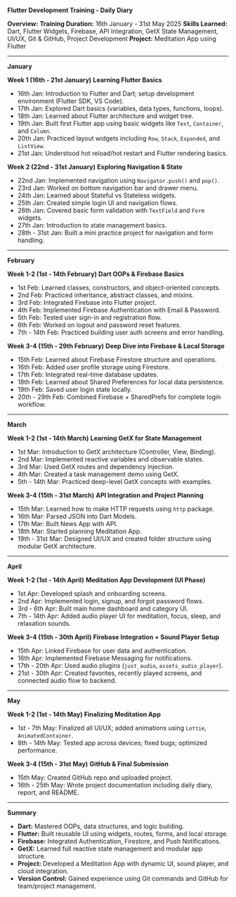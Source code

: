 **Flutter Development Training - Daily Diary**

**Overview:**
**Training Duration:** 16th January - 31st May 2025
**Skills Learned:** Dart, Flutter Widgets, Firebase, API Integration, GetX State Management, UI/UX, Git & GitHub, Project Development
**Project:** Meditation App using Flutter

---

**January**

**Week 1 (16th - 21st January)**
**Learning Flutter Basics**

* 16th Jan: Introduction to Flutter and Dart; setup development environment (Flutter SDK, VS Code).
* 17th Jan: Explored Dart basics (variables, data types, functions, loops).
* 18th Jan: Learned about Flutter architecture and widget tree.
* 19th Jan: Built first Flutter app using basic widgets like `Text`, `Container`, and `Column`.
* 20th Jan: Practiced layout widgets including `Row`, `Stack`, `Expanded`, and `ListView`.
* 21st Jan: Understood hot reload/hot restart and Flutter rendering basics.

**Week 2 (22nd - 31st January)**
**Exploring Navigation & State**

* 22nd Jan: Implemented navigation using `Navigator.push()` and `pop()`.
* 23rd Jan: Worked on bottom navigation bar and drawer menu.
* 24th Jan: Learned about Stateful vs Stateless widgets.
* 25th Jan: Created simple login UI and navigation flows.
* 26th Jan: Covered basic form validation with `TextField` and `Form` widgets.
* 27th Jan: Introduction to state management basics.
* 28th - 31st Jan: Built a mini practice project for navigation and form handling.

---

**February**

**Week 1-2 (1st - 14th February)**
**Dart OOPs & Firebase Basics**

* 1st Feb: Learned classes, constructors, and object-oriented concepts.
* 2nd Feb: Practiced inheritance, abstract classes, and mixins.
* 3rd Feb: Integrated Firebase into Flutter project.
* 4th Feb: Implemented Firebase Authentication with Email & Password.
* 5th Feb: Tested user sign-in and registration flow.
* 6th Feb: Worked on logout and password reset features.
* 7th - 14th Feb: Practiced building user auth screens and error handling.

**Week 3-4 (15th - 29th February)**
**Deep Dive into Firebase & Local Storage**

* 15th Feb: Learned about Firebase Firestore structure and operations.
* 16th Feb: Added user profile storage using Firestore.
* 17th Feb: Integrated real-time database updates.
* 18th Feb: Learned about Shared Preferences for local data persistence.
* 19th Feb: Saved user login state locally.
* 20th - 29th Feb: Combined Firebase + SharedPrefs for complete login workflow.

---

**March**

**Week 1-2 (1st - 14th March)**
**Learning GetX for State Management**

* 1st Mar: Introduction to GetX architecture (Controller, View, Binding).
* 2nd Mar: Implemented reactive variables and observable states.
* 3rd Mar: Used GetX routes and dependency injection.
* 4th Mar: Created a task management demo using GetX.
* 5th - 14th Mar: Practiced deep-level GetX concepts with examples.

**Week 3-4 (15th - 31st March)**
**API Integration and Project Planning**

* 15th Mar: Learned how to make HTTP requests using `http` package.
* 16th Mar: Parsed JSON into Dart Models.
* 17th Mar: Built News App with API.
* 18th Mar: Started planning Meditation App.
* 19th - 31st Mar: Designed UI/UX and created folder structure using modular GetX architecture.

---

**April**

**Week 1-2 (1st - 14th April)**
**Meditation App Development (UI Phase)**

* 1st Apr: Developed splash and onboarding screens.
* 2nd Apr: Implemented login, signup, and forgot password flows.
* 3rd - 6th Apr: Built main home dashboard and category UI.
* 7th - 14th Apr: Added audio player UI for meditation, focus, sleep, and relaxation sounds.

**Week 3-4 (15th - 30th April)**
**Firebase Integration + Sound Player Setup**

* 15th Apr: Linked Firebase for user data and authentication.
* 16th Apr: Implemented Firebase Messaging for notifications.
* 17th - 20th Apr: Used audio plugins (`just_audio`, `assets_audio_player`).
* 21st - 30th Apr: Created favorites, recently played screens, and connected audio flow to backend.

---

**May**

**Week 1-2 (1st - 14th May)**
**Finalizing Meditation App**

* 1st - 7th May: Finalized all UI/UX; added animations using `Lottie`, `AnimatedContainer`.
* 8th - 14th May: Tested app across devices; fixed bugs; optimized performance.

**Week 3-4 (15th - 31st May)**
**GitHub & Final Submission**

* 15th May: Created GitHub repo and uploaded project.
* 16th - 25th May: Wrote project documentation including daily diary, report, and README.
  
---

**Summary**

* **Dart:** Mastered OOPs, data structures, and logic building.
* **Flutter:** Built reusable UI using widgets, routes, forms, and local storage.
* **Firebase:** Integrated Authentication, Firestore, and Push Notifications.
* **GetX:** Learned full reactive state management and modular app structure.
* **Project:** Developed a Meditation App with dynamic UI, sound player, and cloud integration.
* **Version Control:** Gained experience using Git commands and GitHub for team/project management.
